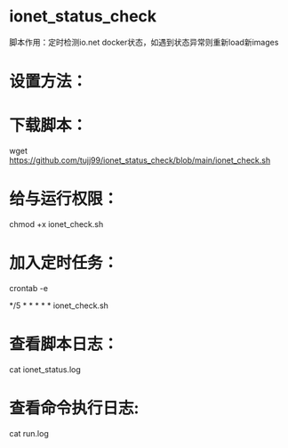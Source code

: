 # ionet_status_check

脚本作用：定时检测io.net docker状态，如遇到状态异常则重新load新images

# 设置方法：

# 下载脚本：
wget https://github.com/tujj99/ionet_status_check/blob/main/ionet_check.sh

# 给与运行权限：
chmod +x ionet_check.sh

# 加入定时任务：
crontab -e

*/5 * * * * * ionet_check.sh

# 查看脚本日志：
cat ionet_status.log

# 查看命令执行日志:
cat run.log
